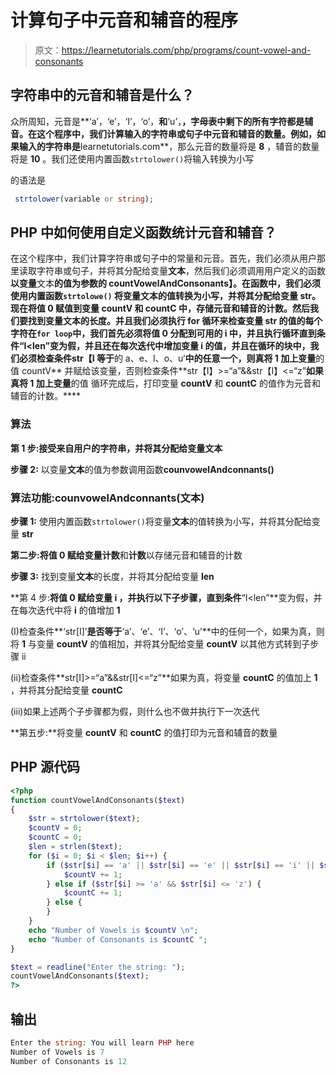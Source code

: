 # 计算句子中元音和辅音的程序

> 原文：<https://learnetutorials.com/php/programs/count-vowel-and-consonants>

## 字符串中的元音和辅音是什么？

众所周知，元音是**‘a’，‘e’，‘I’，‘o’，**和**‘u’，**，字母表中剩下的所有字符都是辅音。在这个程序中，我们计算输入的字符串或句子中元音和辅音的数量。例如，如果输入的字符串是**learnetutorials.com**，那么元音的数量将是 **8** ，辅音的数量将是 **10** 。我们还使用内置函数`strtolower()`将输入转换为小写

的语法是

```php
 strtolower(variable or string); 

```

## PHP 中如何使用自定义函数统计元音和辅音？

在这个程序中，我们计算字符串或句子中的常量和元音。首先，我们必须从用户那里读取字符串或句子，并将其分配给变量**文本**，然后我们必须调用用户定义的函数**以变量**文本**的值为参数的 countVowelAndConsonants】。在函数中，我们必须使用内置函数`strtolowe()` 将变量文本的值转换为小写，并将其分配给变量 **str。**现在将值 **0** 赋值到变量 **countV** 和 **countC** 中，存储元音和辅音的计数。然后我们要找到变量**文本的长度。**并且我们必须执行 for 循环来检查变量 **str** 的值的每个字符在`for loop`中，我们首先必须将值 **0** 分配到可用的 **i** 中，并且执行循环直到条件**“I<len”**变为假，并且还在每次迭代中增加变量 **i** 的值，并且在循环的块中，我们必须检查条件**str【I** 等于**的 a、e、I、o、u‘**中的任意一个，则真将 **1** 加上变量**的值 countV** 并赋给该变量，否则检查条件**str【I】>=“a”&&str【I】<=“z”**如果真将 **1** 加上变量**的值 循环完成后，打印变量 **countV** 和 **countC** 的值作为元音和辅音的计数。****

### 算法

**第 1 步:**接受来自用户的字符串，并将其分配给变量**文本**

**步骤 2:** 以变量**文本**的值为参数调用函数**counvowelAndconnants()**

### 算法功能:**counvowelAndconnants(文本)**

**步骤 1:** 使用内置函数`strtolower()`将变量**文本**的值转换为小写，并将其分配给变量 **str**

**第二步:**将值 **0** 赋给变量**计数**和**计数**以存储元音和辅音的计数

**步骤 3:** 找到变量**文本**的长度，并将其分配给变量 **len**

**第 4 步:**将值 **0** 赋给变量 **i** ，并执行以下子步骤，直到条件**“I<len”**变为假，并在每次迭代中将 **i** 的值增加 **1**

(I)检查条件**‘str[I]’**是否等于**‘a’、‘e’、‘I’、‘o’、‘u’**中的任何一个，如果为真，则将 **1** 与变量 **countV** 的值相加，并将其分配给变量 **countV** 以其他方式转到子步骤 ii

(ii)检查条件**str[I]>=“a”&&str[I]<=“z”**如果为真，将变量 **countC** 的值加上 **1** ，并将其分配给变量 **countC**

(iii)如果上述两个子步骤都为假，则什么也不做并执行下一次迭代

**第五步:**将变量 **countV** 和 **countC** 的值打印为元音和辅音的数量

## PHP 源代码

```php
<?php
function countVowelAndConsonants($text)
{
    $str = strtolower($text);
    $countV = 0;
    $countC = 0;
    $len = strlen($text);
    for ($i = 0; $i < $len; $i++) {
        if ($str[$i] == 'a' || $str[$i] == 'e' || $str[$i] == 'i' || $str[$i] == 'o' || $str[$i] == 'u') {
            $countV += 1;
        } else if ($str[$i] >= 'a' && $str[$i] <= 'z') {
            $countC += 1;
        } else {
        }
    }
    echo "Number of Vowels is $countV \n";
    echo "Number of Consonants is $countC ";
}

$text = readline("Enter the string: ");
countVowelAndConsonants($text);
?>

```

## 输出

```php
Enter the string: You will learn PHP here
Number of Vowels is 7
Number of Consonants is 12
```